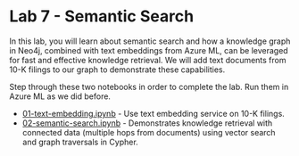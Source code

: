 # Lab 7 - Semantic Search
In this lab, you will learn about semantic search and how a knowledge graph in Neo4j, combined with text embeddings from Azure ML, can be leveraged for fast and effective knowledge retrieval.  We will add text documents from 10-K filings to our graph to demonstrate these capabilities.

Step through these two notebooks in order to complete the lab.  Run them in Azure ML as we did before.

* [01-text-embedding.ipynb](01-text-embedding.ipynb) - Use text embedding service on 10-K filings.
* [02-semantic-search.ipynb](02-semantic-search.ipynb) - Demonstrates knowledge retrieval with connected data (multiple hops from documents) using vector search and graph traversals in Cypher.
